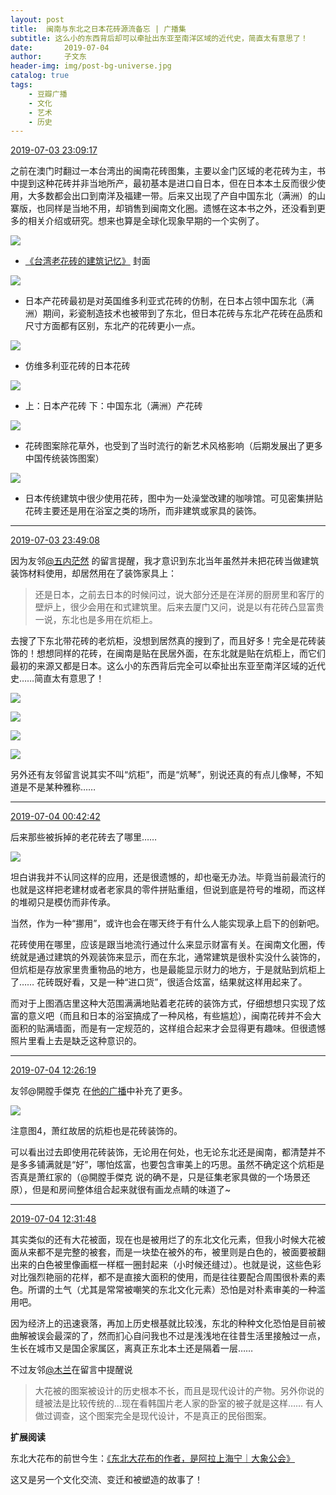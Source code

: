 ```yaml
---
layout: post
title:  闽南与东北之日本花砖源流备忘 | 广播集
subtitle: 这么小的东西背后却可以牵扯出东亚至南洋区域的近代史，简直太有意思了！
date:       2019-07-04
author:     子文东
header-img: img/post-bg-universe.jpg
catalog: true
tags:
    - 豆瓣广播
    - 文化
    - 艺术
    - 历史
---
```


[2019-07-03 23:09:17](https://www.douban.com/people/gaobiedeying/status/2546150586/)

之前在澳门时翻过一本台湾出的闽南花砖图集，主要以金门区域的老花砖为主，书中提到这种花砖并非当地所产，最初基本是进口自日本，但在日本本土反而很少使用，大多数都会出口到南洋及福建一带。后来又出现了产自中国东北（满洲）的山寨版，也同样是当地不用，却销售到闽南文化圈。遗憾在这本书之外，还没看到更多的相关介绍或研究。想来也算是全球化现象早期的一个实例了。

![](\img\190704-mndbhz\01.jpg)
* [《台湾老花砖的建筑记忆》](https://book.douban.com/subject/26594331/) 封面

![](\img\190704-mndbhz\02.jpg)
* 日本产花砖最初是对英国维多利亚式花砖的仿制，在日本占领中国东北（满洲）期间，彩瓷制造技术也被带到了东北，但日本花砖与东北产花砖在品质和尺寸方面都有区别，东北产的花砖更小一点。

![](\img\190704-mndbhz\03.jpg)
* 仿维多利亚花砖的日本花砖

![](\img\190704-mndbhz\04.jpg)
* 上：日本产花砖 下：中国东北（满洲）产花砖

![](\img\190704-mndbhz\05.jpg)
* 花砖图案除花草外，也受到了当时流行的新艺术风格影响（后期发展出了更多中国传统装饰图案）

![](\img\190704-mndbhz\06.jpg)
* 日本传统建筑中很少使用花砖，图中为一处澡堂改建的咖啡馆。可见密集拼贴花砖主要还是用在浴室之类的场所，而非建筑或家具的装饰。

---
[2019-07-03 23:49:08](https://www.douban.com/people/gaobiedeying/status/2546201009/)

因为友邻[@五内茫然](https://www.douban.com/people/90180894/) 的留言提醒，我才意识到东北当年虽然并未把花砖当做建筑装饰材料使用，却居然用在了装饰家具上：

>还是日本，之前去日本的时候问过，说大部分还是在洋房的厨房里和客厅的壁炉上，很少会用在和式建筑里。后来去厦门又问，说是以有花砖凸显富贵一说，东北也是多用在炕柜上。

去搜了下东北带花砖的老炕柜，没想到居然真的搜到了，而且好多！完全是花砖装饰的！想想同样的花砖，在闽南是贴在民居外面，在东北就是贴在炕柜上，而它们最初的来源又都是日本。这么小的东西背后完全可以牵扯出东亚至南洋区域的近代史……简直太有意思了！

![](\img\190704-mndbhz\07.jpg)

![](\img\190704-mndbhz\08.jpg)

![](\img\190704-mndbhz\09.jpg)

![](\img\190704-mndbhz\10.jpg)

另外还有友邻留言说其实不叫“炕柜”，而是“炕琴”，别说还真的有点儿像琴，不知道是不是某种雅称……

---

[2019-07-04 00:42:42](https://www.douban.com/people/gaobiedeying/status/2546257807/)

后来那些被拆掉的老花砖去了哪里…… 

![](\img\190704-mndbhz\11.jpg)

坦白讲我并不认同这样的应用，还是很遗憾的，却也毫无办法。毕竟当前最流行的也就是这样把老建材或者老家具的零件拼贴重组，但说到底是符号的堆砌，而这样的堆砌只是模仿而非传承。

当然，作为一种“挪用”，或许也会在哪天终于有什么人能实现承上启下的创新吧。

花砖使用在哪里，应该是跟当地流行通过什么来显示财富有关。在闽南文化圈，传统就是通过建筑的外观装饰来显示，而在东北，通常建筑是很朴实没什么装饰的，但炕柜是存放家里贵重物品的地方，也是最能显示财力的地方，于是就贴到炕柜上了…… 花砖既好看，又是一种“进口货”，很适合炫富，结果就这样用起来了。

而对于上图酒店里这种大范围满满地贴着老花砖的装饰方式，仔细想想只实现了炫富的意义吧（而且和日本的浴室搞成了一种风格，有些尴尬），闽南花砖并不会大面积的贴满墙面，而是有一定规范的，这样组合起来才会显得更有趣味。但很遗憾照片里看上去是缺乏这种意识的。

---

[2019-07-04 12:26:19](https://www.douban.com/people/gaobiedeying/status/2546572118/)

友邻@開膛手傑克 在[他的广播](https://www.douban.com/people/baijieke/status/2258613782/)中补充了更多。

![](\img\190704-mndbhz\12.jpg)

注意图4，萧红故居的炕柜也是花砖装饰的。 

可以看出过去即使用花砖装饰，无论用在何处，也无论东北还是闽南，都清楚并不是多多铺满就是“好”，哪怕炫富，也要包含审美上的巧思。虽然不确定这个炕柜是否真是萧红家的（@開膛手傑克 说的确不是，只是征集老家具做的一个场景还原），但是和房间整体组合起来就很有画龙点睛的味道了~ 

---

[2019-07-04 12:31:48](https://www.douban.com/people/gaobiedeying/status/2546576850/)

其实类似的还有大花被面，现在也是被用烂了的东北文化元素，但我小时候大花被面从来都不是完整的被套，而是一块垫在被外的布，被里则是白色的，被面要被翻出来的白色被里像画框一样框一圈封起来（小时候还缝过）。也就是说，这些色彩对比强烈艳丽的花样，都不是直接大面积的使用，而是往往要配合周围很朴素的素色。所谓的土气（尤其是常常被嘲笑的东北文化元素）恐怕是对朴素审美的一种滥用吧。

因为经济上的迅速衰落，再加上历史根基就比较浅，东北的种种文化恐怕是目前被曲解被误会最深的了，然而扪心自问我也不过是浅浅地在往昔生活里接触过一点，生长在城市又是国企家属区，离真正东北本土还是隔着一层……

不过友邻[@木兰](https://www.douban.com/people/2073434)在留言中提醒说
>大花被的图案被设计的历史根本不长，而且是现代设计的产物。另外你说的缝被法是比较传统的…现在看韩国片老人家的卧室的被子就是这样…… 有人做过调查，这个图案完全是现代设计，不是真正的民俗图案。

**扩展阅读**

东北大花布的前世今生：[《东北大花布的作者，是阿拉上海宁｜大象公会》](https://weibo.com/ttarticle/p/show?id=2309404224488161074764)

这又是另一个文化交流、变迁和被塑造的故事了！